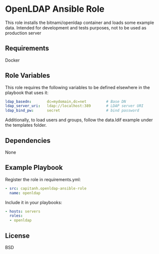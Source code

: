 OpenLDAP Ansible Role
=====================
This role installs the bitnami/openldap container and loads some example data. Intended for development and tests purposes, not to be used as production server

Requirements
------------
Docker

Role Variables
--------------
This role requires the following variables to be defined elsewhere in the playbook that uses it:
```yaml
ldap_basedn:       dc=mydomain,dc=net         # Base DN
ldap_server_uri:   ldap://localhost:389       # LDAP server URI
ldap_bind_pw:      secret                     # bind password
```

Additionally, to load users and groups, follow the data.ldif example under the templates folder.

Dependencies
------------
None

Example Playbook
----------------
Register the role in requirements.yml:
```yaml
- src: capitanh.openldap-ansible-role
  name: openldap
```
Include it in your playbooks:
```yaml
- hosts: servers
  roles:
  - openldap
```

License
-------

BSD
